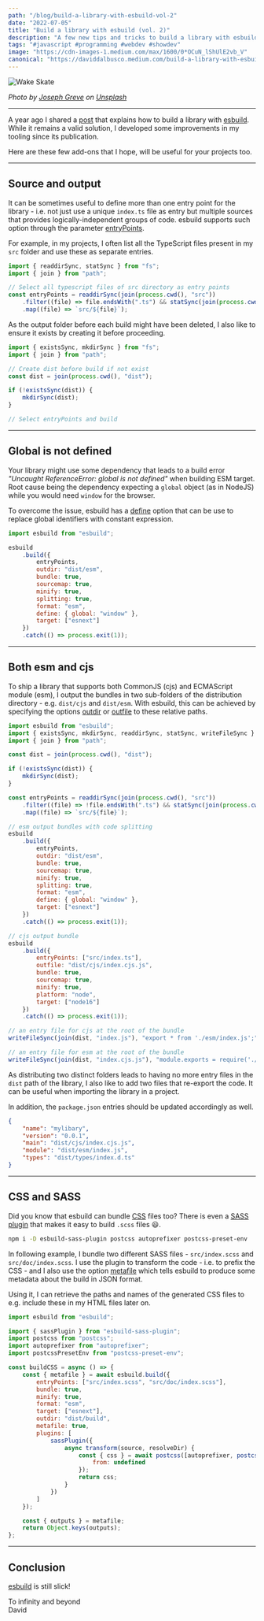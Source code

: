 ```yaml
---
path: "/blog/build-a-library-with-esbuild-vol-2"
date: "2022-07-05"
title: "Build a library with esbuild (vol. 2)"
description: "A few new tips and tricks to build a library with esbuild"
tags: "#javascript #programming #webdev #showdev"
image: "https://cdn-images-1.medium.com/max/1600/0*OCuN_lShUlE2vb_V"
canonical: "https://daviddalbusco.medium.com/build-a-library-with-esbuild-vol-2-c0e3caa25150"
---
```


![Wake Skate](https://images.unsplash.com/photo-1502933691298-84fc14542831?crop=entropy&cs=tinysrgb&fit=max&fm=jpg&ixid=MnwzMDkyMzV8MHwxfHNlYXJjaHwyOHx8c3VyZnxlbnwwfHx8fDE2NTcwMzY1NjI&ixlib=rb-1.2.1&q=80&w=1080)

_Photo by [Joseph Greve](https://unsplash.com/@lime517?utm_source=Papyrs&utm_medium=referral) on [Unsplash](https://unsplash.com/?utm_source=unsplash&utm_medium=referral&utm_content=creditCopyText)_

---

A year ago I shared a [post](https://daviddalbusco.com/blog/build-a-library-with-esbuild) that explains how to build a library with [esbuild](https://esbuild.github.io/). While it remains a valid solution, I developed some improvements in my tooling since its publication.

Here are these few add-ons that I hope, will be useful for your projects too.

---

## Source and output

It can be sometimes useful to define more than one entry point for the library - i.e. not just use a unique `index.ts` file as entry but multiple sources that provides logically-independent groups of code. esbuild supports such option through the parameter [entryPoints](https://esbuild.github.io/api/#entry-points).

For example, in my projects, I often list all the TypeScript files present in my `src` folder and use these as separate entries.

```javascript
import { readdirSync, statSync } from "fs";
import { join } from "path";

// Select all typescript files of src directory as entry points
const entryPoints = readdirSync(join(process.cwd(), "src"))
	.filter((file) => file.endsWith(".ts") && statSync(join(process.cwd(), "src", file)).isFile())
	.map((file) => `src/${file}`);
```

As the output folder before each build might have been deleted, I also like to ensure it exists by creating it before proceeding.

```javascript
import { existsSync, mkdirSync } from "fs";
import { join } from "path";

// Create dist before build if not exist
const dist = join(process.cwd(), "dist");

if (!existsSync(dist)) {
	mkdirSync(dist);
}

// Select entryPoints and build
```

---

## Global is not defined

Your library might use some dependency that leads to a build error _"Uncaught ReferenceError: global is not defined"_ when building ESM target. Root cause being the dependency expecting a `global` object (as in NodeJS) while you would need `window` for the browser.

To overcome the issue, esbuild has a [define](https://esbuild.github.io/api/#define) option that can be use to replace global identifiers with constant expression.

```javascript
import esbuild from "esbuild";

esbuild
	.build({
		entryPoints,
		outdir: "dist/esm",
		bundle: true,
		sourcemap: true,
		minify: true,
		splitting: true,
		format: "esm",
		define: { global: "window" },
		target: ["esnext"]
	})
	.catch(() => process.exit(1));
```

---

## Both esm and cjs

To ship a library that supports both CommonJS (cjs) and ECMAScript module (esm), I output the bundles in two sub-folders of the distribution directory - e.g. `dist/cjs` and `dist/esm`. With esbuild, this can be achieved by specifying the options [outdir](https://esbuild.github.io/api/#outdir) or [outfile](https://esbuild.github.io/api/#outfile) to these relative paths.

```javascript
import esbuild from "esbuild";
import { existsSync, mkdirSync, readdirSync, statSync, writeFileSync } from "fs";
import { join } from "path";

const dist = join(process.cwd(), "dist");

if (!existsSync(dist)) {
	mkdirSync(dist);
}

const entryPoints = readdirSync(join(process.cwd(), "src"))
	.filter((file) => !file.endsWith(".ts") && statSync(join(process.cwd(), "src", file)).isFile())
	.map((file) => `src/${file}`);

// esm output bundles with code splitting
esbuild
	.build({
		entryPoints,
		outdir: "dist/esm",
		bundle: true,
		sourcemap: true,
		minify: true,
		splitting: true,
		format: "esm",
		define: { global: "window" },
		target: ["esnext"]
	})
	.catch(() => process.exit(1));

// cjs output bundle
esbuild
	.build({
		entryPoints: ["src/index.ts"],
		outfile: "dist/cjs/index.cjs.js",
		bundle: true,
		sourcemap: true,
		minify: true,
		platform: "node",
		target: ["node16"]
	})
	.catch(() => process.exit(1));

// an entry file for cjs at the root of the bundle
writeFileSync(join(dist, "index.js"), "export * from './esm/index.js';");

// an entry file for esm at the root of the bundle
writeFileSync(join(dist, "index.cjs.js"), "module.exports = require('./cjs/index.cjs.js');");
```

As distributing two distinct folders leads to having no more entry files in the `dist` path of the library, I also like to add two files that re-export the code. It can be useful when importing the library in a project.

In addition, the `package.json` entries should be updated accordingly as well.

```json
{
	"name": "mylibary",
	"version": "0.0.1",
	"main": "dist/cjs/index.cjs.js",
	"module": "dist/esm/index.js",
	"types": "dist/types/index.d.ts"
}
```

---

## CSS and SASS

Did you know that esbuild can bundle [CSS](https://esbuild.github.io/content-types/#css) files too? There is even a [SASS plugin](https://github.com/glromeo/esbuild-sass-plugin) that makes it easy to build `.scss` files 😃.

```bash
npm i -D esbuild-sass-plugin postcss autoprefixer postcss-preset-env
```

In following example, I bundle two different SASS files - `src/index.scss` and `src/doc/index.scss`. I use the plugin to transform the code - i.e. to prefix the CSS - and I also use the option [metafile](https://esbuild.github.io/api/#metafile) which tells esbuild to produce some metadata about the build in JSON format.

Using it, I can retrieve the paths and names of the generated CSS files to e.g. include these in my HTML files later on.

```javascript
import esbuild from "esbuild";

import { sassPlugin } from "esbuild-sass-plugin";
import postcss from "postcss";
import autoprefixer from "autoprefixer";
import postcssPresetEnv from "postcss-preset-env";

const buildCSS = async () => {
	const { metafile } = await esbuild.build({
		entryPoints: ["src/index.scss", "src/doc/index.scss"],
		bundle: true,
		minify: true,
		format: "esm",
		target: ["esnext"],
		outdir: "dist/build",
		metafile: true,
		plugins: [
			sassPlugin({
				async transform(source, resolveDir) {
					const { css } = await postcss([autoprefixer, postcssPresetEnv()]).process(source, {
						from: undefined
					});
					return css;
				}
			})
		]
	});

	const { outputs } = metafile;
	return Object.keys(outputs);
};
```

---

## Conclusion

[esbuild](https://esbuild.github.io/) is still slick!

To infinity and beyond  
David
